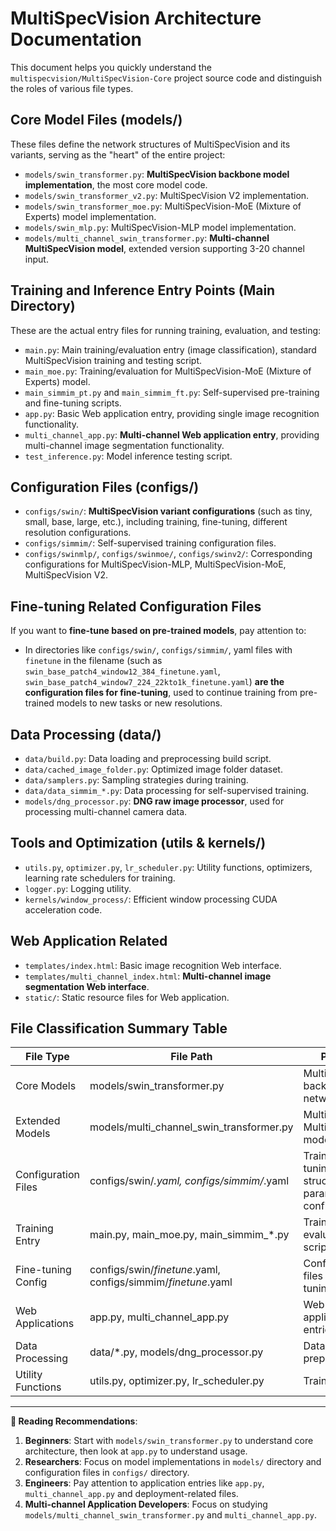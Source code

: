 # MultiSpecVision Architecture Documentation

This document helps you quickly understand the `multispecvision/MultiSpecVision-Core` project source code and distinguish the roles of various file types.

## Core Model Files (models/)

These files define the network structures of MultiSpecVision and its variants, serving as the "heart" of the entire project:
- `models/swin_transformer.py`: **MultiSpecVision backbone model implementation**, the most core model code.
- `models/swin_transformer_v2.py`: MultiSpecVision V2 implementation.
- `models/swin_transformer_moe.py`: MultiSpecVision-MoE (Mixture of Experts) model implementation.
- `models/swin_mlp.py`: MultiSpecVision-MLP model implementation.
- `models/multi_channel_swin_transformer.py`: **Multi-channel MultiSpecVision model**, extended version supporting 3-20 channel input.

## Training and Inference Entry Points (Main Directory)

These are the actual entry files for running training, evaluation, and testing:
- `main.py`: Main training/evaluation entry (image classification), standard MultiSpecVision training and testing script.
- `main_moe.py`: Training/evaluation for MultiSpecVision-MoE (Mixture of Experts) model.
- `main_simmim_pt.py` and `main_simmim_ft.py`: Self-supervised pre-training and fine-tuning scripts.
- `app.py`: Basic Web application entry, providing single image recognition functionality.
- `multi_channel_app.py`: **Multi-channel Web application entry**, providing multi-channel image segmentation functionality.
- `test_inference.py`: Model inference testing script.

## Configuration Files (configs/)

- `configs/swin/`: **MultiSpecVision variant configurations** (such as tiny, small, base, large, etc.), including training, fine-tuning, different resolution configurations.
- `configs/simmim/`: Self-supervised training configuration files.
- `configs/swinmlp/`, `configs/swinmoe/`, `configs/swinv2/`: Corresponding configurations for MultiSpecVision-MLP, MultiSpecVision-MoE, MultiSpecVision V2.

## Fine-tuning Related Configuration Files

If you want to **fine-tune based on pre-trained models**, pay attention to:
- In directories like `configs/swin/`, `configs/simmim/`, yaml files with `finetune` in the filename (such as `swin_base_patch4_window12_384_finetune.yaml`, `swin_base_patch4_window7_224_22kto1k_finetune.yaml`) **are the configuration files for fine-tuning**, used to continue training from pre-trained models to new tasks or new resolutions.

## Data Processing (data/)

- `data/build.py`: Data loading and preprocessing build script.
- `data/cached_image_folder.py`: Optimized image folder dataset.
- `data/samplers.py`: Sampling strategies during training.
- `data/data_simmim_*.py`: Data processing for self-supervised training.
- `models/dng_processor.py`: **DNG raw image processor**, used for processing multi-channel camera data.

## Tools and Optimization (utils & kernels/)

- `utils.py`, `optimizer.py`, `lr_scheduler.py`: Utility functions, optimizers, learning rate schedulers for training.
- `logger.py`: Logging utility.
- `kernels/window_process/`: Efficient window processing CUDA acceleration code.

## Web Application Related

- `templates/index.html`: Basic image recognition Web interface.
- `templates/multi_channel_index.html`: **Multi-channel image segmentation Web interface**.
- `static/`: Static resource files for Web application.

## File Classification Summary Table

| File Type | File Path | Purpose |
|-----------|-----------|---------|
| Core Models | models/swin_transformer.py | MultiSpecVision backbone network |
| Extended Models | models/multi_channel_swin_transformer.py | Multi-channel MultiSpecVision model |
| Configuration Files | configs/swin/*.yaml, configs/simmim/*.yaml | Training, fine-tuning, structure parameter configurations |
| Training Entry | main.py, main_moe.py, main_simmim_*.py | Training and evaluation scripts |
| Fine-tuning Config | configs/swin/*finetune*.yaml, configs/simmim/*finetune*.yaml | Configuration files for fine-tuning |
| Web Applications | app.py, multi_channel_app.py | Web interface application entries |
| Data Processing | data/*.py, models/dng_processor.py | Data loading, preprocessing |
| Utility Functions | utils.py, optimizer.py, lr_scheduler.py | Training utilities |

---

**📖 Reading Recommendations**:
1. **Beginners**: Start with `models/swin_transformer.py` to understand core architecture, then look at `app.py` to understand usage.
2. **Researchers**: Focus on model implementations in `models/` directory and configuration files in `configs/` directory.
3. **Engineers**: Pay attention to application entries like `app.py`, `multi_channel_app.py` and deployment-related files.
4. **Multi-channel Application Developers**: Focus on studying `models/multi_channel_swin_transformer.py` and `multi_channel_app.py`. 